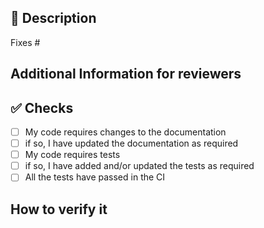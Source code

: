 <!--
Please make sure you've read and understood our contributing guidelines;
https://github.com/ovn-kubernetes/ovn-kubernetes/blob/master/CONTRIBUTING.md

** Make sure all your commits include a signature generated with `git commit -s` **

All changes must adhere to this template to make it easy for reviewers
and preserve rationale/history behind every change
-->

## 📑 Description
<!-- Add a brief description of the pr -->

<!--
*Automatically closes linked issue when PR is merged.
Usage: `Fixes #<issue number>`, or `Fixes (paste link of issue)`.
_If PR is about `failing-tests or flakes`, please post the related issues/tests in a comment and do not use `Fixes`_*
-->
Fixes #

## Additional Information for reviewers
<!--
What exactly did you change - you may also defer to information
contained in commit messages. At a bare minimum it's worth highlighting
which areas of the code were changed as it's easier to assign reviewers
-->

## ✅ Checks
<!-- Make sure your pr passes the CI checks and do check the following fields as needed - -->
- [ ] My code requires changes to the documentation
- [ ] if so, I have updated the documentation as required
- [ ] My code requires tests
- [ ] if so, I have added and/or updated the tests as required
- [ ] All the tests have passed in the CI <!-- If not leave a comment as to why the CI is red and if you need help understanding what's wrong -->

## How to verify it
<!--
Did you include unit tests? or end-to-end tests?
How can I manually verify that this patch achieves its objective
-->
